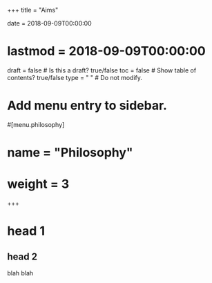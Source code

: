 +++
title = "Aims"

date = 2018-09-09T00:00:00
# lastmod = 2018-09-09T00:00:00

draft = false  # Is this a draft? true/false
toc = false  # Show table of contents? true/false
type = " "  # Do not modify.

# Add menu entry to sidebar.
#[menu.philosophy]
#  name = "Philosophy"
#  weight = 3
+++

# head 1

## head 2

blah blah
